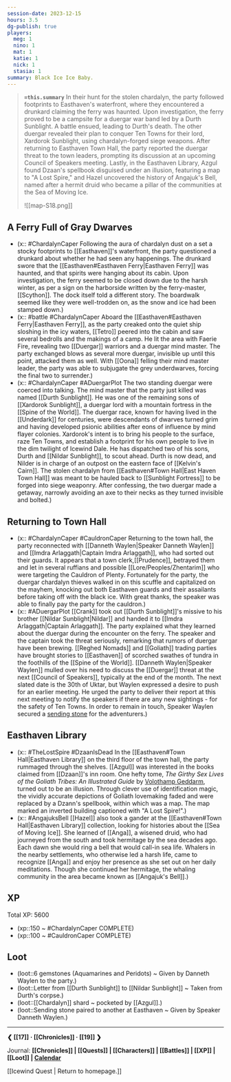 ```yaml
---
session-date: 2023-12-15
hours: 3.5
dg-publish: true
players:
  meg: 1
  nino: 1
  mat: 1
  katie: 1
  nick: 1
  stasia: 1
summary: Black Ice Ice Baby.
---
```


> **`=this.summary`**
> In their hunt for the stolen chardalyn, the party followed footprints to Easthaven's waterfront, where they encountered a drunkard claiming the ferry was haunted. Upon investigation, the ferry proved to be a campsite for a duergar war band led by a Durth Sunblight. A battle ensued, leading to Durth's death. The other duergar revealed their plan to conquer Ten Towns for their lord, Xardorok Sunblight, using chardalyn-forged siege weapons. After returning to Easthaven Town Hall, the party reported the duergar threat to the town leaders, prompting its discussion at an upcoming Council of Speakers meeting. Lastly, in the Easthaven Library, Azgul found Dzaan's spellbook disguised under an illusion, featuring a map to "A Lost Spire," and Hazel uncovered the history of Angajuk's Bell, named after a hermit druid who became a pillar of the communities at the Sea of Moving Ice.
>
> ![[map-S18.png]]

## A Ferry Full of Gray Dwarves
- (x:: #ChardalynCaper Following the aura of chardalyn dust on a set a stocky footprints to [[Easthaven]]'s waterfront, the party questioned a drunkard about whether he had seen any happenings. The drunkard swore that the [[Easthaven#Easthaven Ferry|Easthaven Ferry]] was haunted, and that spirits were hanging about its cabin. Upon investigation, the ferry seemed to be closed down due to the harsh winter, as per a sign on the harborside written by the ferry-master, [[Scython]]. The dock itself told a different story. The boardwalk seemed like they were well-trodden on, as the snow and ice had been stamped down.)
- (x:: #battle #ChardalynCaper Aboard the [[Easthaven#Easthaven Ferry|Easthaven Ferry]], as the party creaked onto the quiet ship sloshing in the icy waters, [[Tetro]] peered into the cabin and saw several bedrolls and the makings of a camp. He lit the area with Faerie Fire, revealing two [[Duergar]] warriors and a duergar mind master. The party exchanged blows as several more duergar, invisible up until this point, attacked them as well. With [[Oona]] felling their mind master leader, the party was able to subjugate the grey underdwarves, forcing the final two to surrender.)
- (x:: #ChardalynCaper #ADuergarPlot The two standing duergar were coerced into talking. The mind master that the party just killed was named [[Durth Sunblight]]. He was one of the remaining sons of [[Xardorok Sunblight]], a duergar lord with a mountain fortress in the [[Spine of the World]]. The duergar race, known for having lived in the [[Underdark]] for centuries, were descendants of dwarves turned grim and having developed psionic abilities after eons of influence by mind flayer colonies. Xardorok's intent is to bring his people to the surface, raze Ten Towns, and establish a footprint for his own people to live in the dim twilight of Icewind Dale. He has dispatched two of his sons, Durth and [[Nildar Sunblight]], to scout ahead. Durth is now dead, and Nilder is in charge of an outpost on the eastern face of [[Kelvin's Cairn]]. The stolen chardalyn from [[Easthaven#Town Hall|East Haven Town Hall]] was meant to be hauled back to [[Sunblight Fortress]] to be forged into siege weaponry. After confessing, the two duergar made a getaway, narrowly avoiding an axe to their necks as they turned invisible and bolted.)

## Returning to Town Hall
- (x:: #ChardalynCaper #CauldronCaper Returning to the town hall, the party reconnected with [[Danneth Waylen|Speaker Danneth Waylen]] and [[Imdra Arlaggath|Captain Imdra Arlaggath]], who had sorted out their guards. It appears that a town clerk,[[Prudence]], betrayed them and let in several ruffians and possible [[Lore/Peoples/Zhentarim]] who were targeting the Cauldron of Plenty. Fortunately for the party, the duergar chardalyn thieves walked in on this scuffle and capitalized on the mayhem, knocking out both Easthaven guards and their assailants before taking off with the black ice. With great thanks, the speaker was able to finally pay the party for the cauldron.)
- (x:: #ADuergarPlot [[Crank]] took out [[Durth Sunblight]]'s missive to his brother [[Nildar Sunblight|Nildar]] and handed it to [[Imdra Arlaggath|Captain Arlaggath]]. The party explained what they learned about the duergar during the encounter on the ferry. The speaker and the captain took the threat seriously, remarking that rumors of duergar have been brewing. [[Reghed Nomads]] and [[Goliath]] trading parties have brought stories to [[Easthaven]] of scorched swathes of tundra in the foothills of the [[Spine of the World]]. [[Danneth Waylen|Speaker Waylen]] mulled over his need to discuss the [[Duergar]] threat at the next [[Council of Speakers]], typically at the end of the month. The next slated date is the 30th of Uktar, but Waylen expressed a desire to push for an earlier meeting. He urged the party to deliver their report at this next meeting to notify the speakers if there are any new sightings - for the safety of Ten Towns. In order to remain in touch, Speaker Waylen secured a [sending stone](https://blackcitadelrpg.com/sending-stones-5e/) for the adventurers.)

## Easthaven Library
- (x:: #TheLostSpire #DzaanIsDead In the [[Easthaven#Town Hall|Easthaven Library]] on the third floor of the town hall, the party rummaged through the shelves. [[Azgul]] was interested in the books claimed from [[Dzaan]]'s inn room. One hefty tome, *The Girthy Sex Lives of the Goliath Tribes: An Illustrated Guide* by [Volothamp Geddarm](https://forgottenrealms.fandom.com/wiki/Volothamp_Geddarm), turned out to be an illusion. Through clever use of identification magic, the vividly accurate depictions of Goliath lovemaking faded and were replaced by a Dzann's spellbook, within which was a map. The map marked an inverted building captioned with "A Lost Spire!".)
- (x:: #AngajuksBell [[Hazel]] also took a gander at the [[Easthaven#Town Hall|Easthaven Library]] collection, looking for histories about the [[Sea of Moving Ice]]. She learned of [[Anga]], a wisened druid, who had journeyed from the south and took hermitage by the sea decades ago. Each dawn she would ring a bell that would call-in sea life. Whalers in the nearby settlements, who otherwise led a harsh life, came to recognize [[Anga]] and enjoy her presence as she set out on her daily meditations. Though she continued her hermitage, the whaling community in the area became known as [[Angajuk's Bell]].)

## XP
Total XP: 5600
- (xp::150 ~ #ChardalynCaper COMPLETE)
- (xp::100 ~ #CauldronCaper COMPLETE)

## Loot
- (loot::6 gemstones (Aquamarines and Peridots) ~ Given by Danneth Waylen to the party.)
- (loot::Letter from [[Durth Sunblight]] to [[Nildar Sunblight]] ~ Taken from Durth's corpse.)
- (loot::[[Chardalyn]] shard ~ pocketed by [[Azgul]].)
- (loot::Sending stone paired to another at Easthaven ~ Given by Speaker Danneth Waylen.)

---
**❮ [[17]] · [[Chronicles]] ·  [[19]] ❯**

Journal: **[[Chronicles]] | [[Quests]] |  [[Characters]] | [[Battles]] | [[XP]] | [[Loot]] | [Calendar](https://app.fantasy-calendar.com/calendars/38f9e3f5098bac1f655a4fb4241f35eb)**

[[Icewind Quest | Return to homepage.]]

